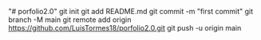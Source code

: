 "# porfolio2.0"  git init git add README.md git commit -m "first commit" git branch -M main git remote add origin https://github.com/LuisTormes18/porfolio2.0.git git push -u origin main

